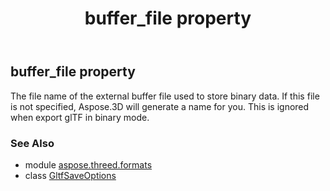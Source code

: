 ﻿---
title: buffer_file property
second_title: Aspose.3D for Python via .NET API References
description: 
type: docs
weight: 30
url: /python-net/aspose.threed.formats/gltfsaveoptions/buffer_file/
is_root: false
---

## buffer_file property


The file name of the external buffer file used to store binary data.
            If this file is not specified, Aspose.3D will generate a name for you.
            This is ignored when export glTF in binary mode.

### See Also
* module [aspose.threed.formats](../../)
* class [GltfSaveOptions](/3d/python-net/aspose.threed.formats/gltfsaveoptions)
